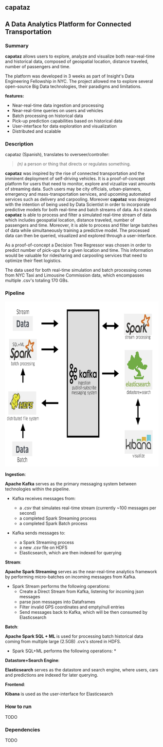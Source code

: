 ## capataz 
## A Data Analytics Platform for Connected Transportation

### Summary
__capataz__ allows users to explore, analyze and visualize both near-real-time and historical data, composed of geospatial location, distance traveled, number of passengers and time. 

The platform was developed in 3 weeks as part of Insight's Data Engineering Fellowship in NYC. The project allowed me to explore several open-source Big Data technologies, their paradigms and limitations.

__features:__
* Near-real-time data ingestion and processing
* Near-real-time queries on users and vehicles
* Batch processing on historical data
* Pick-up prediction capabilities based on historical data
* User-interface for data exploration and visualization 
* Distributed and scalable 

### Description
capataz (Spanish), translates to overseer/controller:
> _(n)_ a person or thing that directs or regulates something.

__capataz__ was inspired by the rise of connected transportation and the imminent deployment of self-driving vehicles. It is a proof-of-concept platform for users that need to monitor, explore and vizualize vast amounts of streaming data. Such users may be city officials, urban-planners, emergency and mass-transportation services, and upcoming automated services such as delivery and carpooling. Moreover __capataz__ was designed with the intention of being used by Data Scientist in order to incorporate predictive models for both real-time and batch streams of data. 
As it stands __capataz__ is able to process and filter a simulated real-time stream of data which includes geospatial location, distance traveled, number of passengers and time. Moreover, it is able to process and filter large batches of data while simultaneously training a predictive model. The processed data can then be queried, visualized and explored through a user-interface. 

As a proof-of-concept a Decision Tree Regressor was chosen in order to predict number of pick-ups for a given location and time. This information would be valuable for ridesharing and carpooling services that need to optimize their fleet logistics.

The data used for both real-time simulation and batch processing comes from NYC Taxi and Limousine Commission data, which encompasses multiple .csv's totaling 170 GBs. 

### Pipeline

<img src="https://github.com/alcedok/capataz/blob/master/images/pipeline.png" alt="alt text" width="818" height="542">

__Ingestion__: 

__Apache Kafka__ serves as the primary messaging system between technologies within the pipeline. 

* Kafka receives messages from:
	* a _.csv_ that simulates real-time stream (currently ~100 messages per second)
	* a completed Spark Streaming process
	* a completed Spark Batch process

* Kafka sends messages to:
	* a Spark Streaming process
	* a new _.csv_ file on HDFS 
	* Elasticsearch, which are then indexed for querying

__Stream__:

__Apache Spark Streaming__ serves as the near-real-time analytics framework by performing micro-batches on incoming messages from Kafka. 

* Spark Stream performs the following operations:
	* Create a Direct Stream from Kafka, listening for incoming json messages
	* parse json messages into Dataframes
	* Filter invalid GPS coordinates and empty/null entries
	* Send messages back to Kafka, which will be then consumed by Elasticsearch

__Batch__:

__Apache Spark SQL + ML__ is used for processing batch historical data coming from multiple large (2.5GB) .cvs's stored in HDFS.

* Spark SQL+ML performs the following operations:
	* 


__Datastore+Search Engine__: 

__Elasticsearch__ serves as the datastore and search engine, where users, cars and predictions are indexed for later querying. 


__Frontend__:

__Kibana__ is used as the user-interface for Elasticsearch

### How to run
TODO

### Dependencies
TODO
